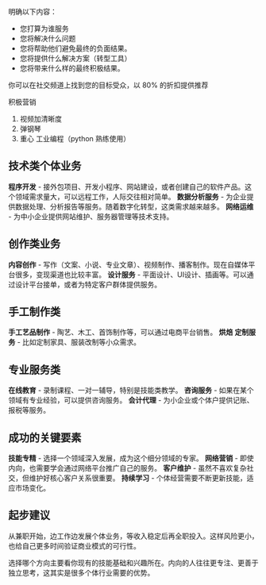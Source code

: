 明确以下内容：
- 您打算为谁服务
- 您将解决什么问题
- 您将帮助他们避免最终的负面结果。
- 您将提供什么解决方案（转型工具）
- 您将带来什么样的最终积极结果。

你可以在社交频道上找到您的目标受众，以 80% 的折扣提供推荐

积极营销

1. 视频加清晰度
2. 弹钢琴
3. 重心 工业编程（python 熟练使用）

## 技术类个体业务

**程序开发** - 接外包项目、开发小程序、网站建设，或者创建自己的软件产品。这个领域需求量大，可以远程工作，人际交往相对简单。
**数据分析服务** - 为企业提供数据处理、分析报告等服务。随着数字化转型，这类需求越来越多。
**网络运维** - 为中小企业提供网站维护、服务器管理等技术支持。

## 创作类业务

**内容创作** - 写作（文案、小说、专业文章）、视频制作、播客制作。现在自媒体平台很多，变现渠道也比较丰富。
**设计服务** - 平面设计、UI设计、插画等。可以通过设计平台接单，或者为特定客户群体提供服务。

## 手工制作类

**手工艺品制作** - 陶艺、木工、首饰制作等，可以通过电商平台销售。
**烘焙**
**定制服务** - 比如定制家具、服装改制等小众需求。

## 专业服务类

**在线教育** - 录制课程、一对一辅导，特别是技能类教学。
**咨询服务** - 如果在某个领域有专业经验，可以提供咨询服务。
**会计代理** - 为小企业或个体户提供记账、报税等服务。

## 成功的关键要素

**技能专精** - 选择一个领域深入发展，成为这个细分领域的专家。
**网络营销** - 即使内向，也需要学会通过网络平台推广自己的服务。
**客户维护** - 虽然不喜欢复杂社交，但维护好核心客户关系很重要。
**持续学习** - 个体经营需要不断更新技能，适应市场变化。

## 起步建议

从兼职开始，边工作边发展个体业务，等收入稳定后再全职投入。这样风险更小，也给自己更多时间验证商业模式的可行性。

选择哪个方向主要看你现有的技能基础和兴趣所在。内向的人往往更专注、更善于独立思考，这其实是很多个体行业需要的优势。
